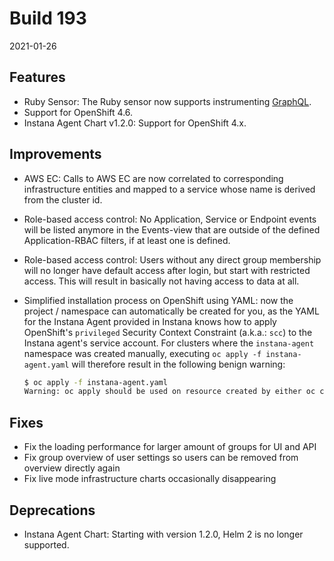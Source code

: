 # Build 193

2021-01-26

## Features

* Ruby Sensor: The Ruby sensor now supports instrumenting [GraphQL](https://www.instana.com/docs/ecosystem/graphql).
* Support for OpenShift 4.6.
* Instana Agent Chart v1.2.0: Support for OpenShift 4.x.

## Improvements

* AWS EC: Calls to AWS EC are now correlated to corresponding infrastructure entities and mapped to a service whose name is derived from the cluster id.
* Role-based access control: No Application, Service or Endpoint events will be listed anymore in the Events-view that are outside of the defined Application-RBAC filters, if at least one is defined.
* Role-based access control: Users without any direct group membership will no longer have default access after login, but start with restricted access. This will result in basically not having access to data at all.
* Simplified installation process on OpenShift using YAML: now the project / namespace can automatically be created for you, as the YAML for the Instana Agent provided in Instana knows how to apply OpenShift's `privileged` Security Context Constraint (a.k.a.: `scc`) to the Instana agent's service account.
  For clusters where the `instana-agent` namespace was created manually, executing `oc apply -f instana-agent.yaml` will therefore result in the following benign warning:

  ```sh
  $ oc apply -f instana-agent.yaml
  Warning: oc apply should be used on resource created by either oc create --save-config or oc apply
  ```

## Fixes

* Fix the loading performance for larger amount of groups for UI and API
* Fix group overview of user settings so users can be removed from overview directly again
* Fix live mode infrastructure charts occasionally disappearing

## Deprecations

* Instana Agent Chart: Starting with version 1.2.0, Helm 2 is no longer supported.
